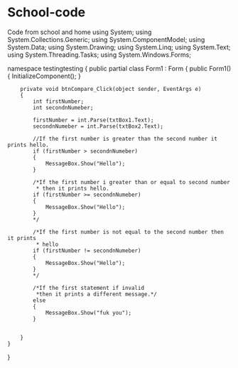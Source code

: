 # School-code
Code from school and home
using System;
using System.Collections.Generic;
using System.ComponentModel;
using System.Data;
using System.Drawing;
using System.Linq;
using System.Text;
using System.Threading.Tasks;
using System.Windows.Forms;

namespace testingtesting
{
    public partial class Form1 : Form
    {
        public Form1()
        {
            InitializeComponent();
        }

        private void btnCompare_Click(object sender, EventArgs e)
        {
            int firstNumber;
            int secondnNumeber;

            firstNumber = int.Parse(txtBox1.Text);
            secondnNumeber = int.Parse(txtBox2.Text);

            //If the first number is greater than the second number it prints hello. 
            if (firstNumber > secondnNumeber)
            {
                MessageBox.Show("Hello");
            }

            /*If the first number i greater than or equal to second number
             * then it prints hello.
            if (firstNumber >= secondnNumeber)
            {
                MessageBox.Show("Hello");
            }
            */

            /*If the first number is not equal to the second number then it prints
             * hello
            if (firstNumber != secondnNumeber)
            {
                MessageBox.Show("Hello");
            }
            */

            /*If the first statement if invalid   
             *then it prints a different message.*/
            else
            {
                MessageBox.Show("fuk you");
            }

            
        }
    }
}
